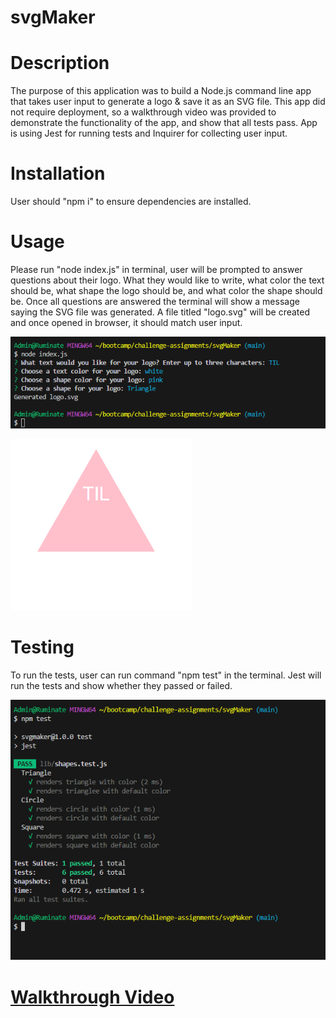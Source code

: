 # svgMaker

# Description

The purpose of this application was to build a Node.js command line app that takes user input to generate a logo & save it as an SVG file. This app did not require deployment, so a walkthrough video was provided to demonstrate the functionality of the app, and show that all tests pass. App is using Jest for running tests and Inquirer for collecting user input.

# Installation

User should "npm i" to ensure dependencies are installed.

# Usage

Please run "node index.js" in terminal, user will be prompted to answer questions about their logo. What they would like to write, what color the text should be, what shape the logo should be, and what color the shape should be. Once all questions are answered the terminal will show a message saying the SVG file was generated. A file titled "logo.svg" will be created and once opened in browser, it should match user input.


![screenshot](./images/screenshot2.png)

![screenshot2](./images/screenshot.png)


# Testing

To run the tests, user can run command "npm test" in the terminal. Jest will run the tests and show whether they passed or failed. 

![testsShot](./images/tests.png)


# [Walkthrough Video](https://drive.google.com/file/d/1ODWQEjsdvTeooINiTK_Rv1PSfkciwirY/view)